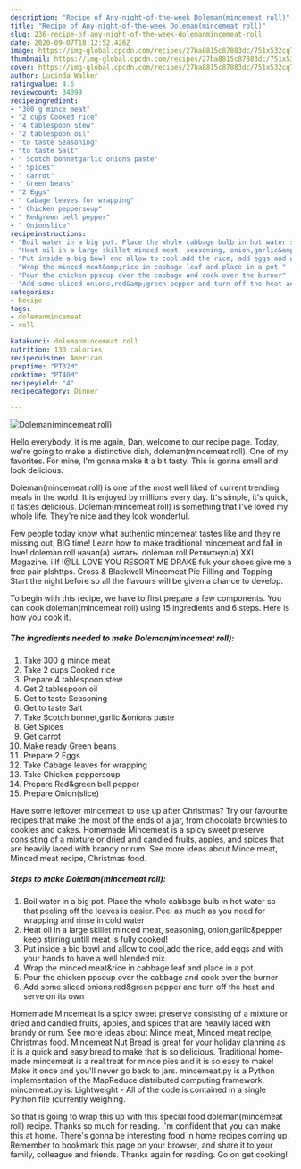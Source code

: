 ```yaml
---
description: "Recipe of Any-night-of-the-week Doleman(mincemeat roll)"
title: "Recipe of Any-night-of-the-week Doleman(mincemeat roll)"
slug: 236-recipe-of-any-night-of-the-week-dolemanmincemeat-roll
date: 2020-09-07T18:12:52.426Z
image: https://img-global.cpcdn.com/recipes/27ba8815c87883dc/751x532cq70/dolemanmincemeat-roll-recipe-main-photo.jpg
thumbnail: https://img-global.cpcdn.com/recipes/27ba8815c87883dc/751x532cq70/dolemanmincemeat-roll-recipe-main-photo.jpg
cover: https://img-global.cpcdn.com/recipes/27ba8815c87883dc/751x532cq70/dolemanmincemeat-roll-recipe-main-photo.jpg
author: Lucinda Walker
ratingvalue: 4.6
reviewcount: 34099
recipeingredient:
- "300 g mince meat"
- "2 cups Cooked rice"
- "4 tablespoon stew"
- "2 tablespoon oil"
- "to taste Seasoning"
- "to taste Salt"
- " Scotch bonnetgarlic onions paste"
- " Spices"
- " carrot"
- " Green beans"
- "2 Eggs"
- " Cabage leaves for wrapping"
- " Chicken peppersoup"
- " Redgreen bell pepper"
- " Onionslice"
recipeinstructions:
- "Boil water in a big pot. Place the whole cabbage bulb in hot water so that peeling off the leaves is easier. Peel as much as you need for wrapping and rinse in cold water"
- "Heat oil in a large skillet minced meat, seasoning, onion,garlic&amp;pepper keep stirring untill meat is fully cooked!"
- "Put inside a big bowl and allow to cool,add the rice, add eggs and with your hands to have a well blended mix."
- "Wrap the minced meat&amp;rice in cabbage leaf and place in a pot."
- "Pour the chicken ppsoup over the cabbage and cook over the burner"
- "Add some sliced onions,red&amp;green pepper and turn off the heat and serve on its own"
categories:
- Recipe
tags:
- dolemanmincemeat
- roll

katakunci: dolemanmincemeat roll 
nutrition: 130 calories
recipecuisine: American
preptime: "PT32M"
cooktime: "PT40M"
recipeyield: "4"
recipecategory: Dinner

---
```



![Doleman(mincemeat roll)](https://img-global.cpcdn.com/recipes/27ba8815c87883dc/751x532cq70/dolemanmincemeat-roll-recipe-main-photo.jpg)

Hello everybody, it is me again, Dan, welcome to our recipe page. Today, we're going to make a distinctive dish, doleman(mincemeat roll). One of my favorites. For mine, I'm gonna make it a bit tasty. This is gonna smell and look delicious.

Doleman(mincemeat roll) is one of the most well liked of current trending meals in the world. It is enjoyed by millions every day. It's simple, it's quick, it tastes delicious. Doleman(mincemeat roll) is something that I've loved my whole life. They're nice and they look wonderful.

Few people today know what authentic mincemeat tastes like and they&#39;re missing out, BIG time! Learn how to make traditional mincemeat and fall in love! doleman roll начал(а) читать. doleman roll Ретвитнул(а) XXL Magazine. i lf I@LL LOVE YOU RESORT ME DRAKE fuk your shoes give me a free pair plshttps. Cross &amp; Blackwell Mincemeat Pie Filling and Topping Start the night before so all the flavours will be given a chance to develop.


To begin with this recipe, we have to first prepare a few components. You can cook doleman(mincemeat roll) using 15 ingredients and 6 steps. Here is how you cook it.

<!--inarticleads1-->

##### The ingredients needed to make Doleman(mincemeat roll):

1. Take 300 g mince meat
1. Take 2 cups Cooked rice
1. Prepare 4 tablespoon stew
1. Get 2 tablespoon oil
1. Get to taste Seasoning
1. Get to taste Salt
1. Take  Scotch bonnet,garlic &amp;onions paste
1. Get  Spices
1. Get  carrot
1. Make ready  Green beans
1. Prepare 2 Eggs
1. Take  Cabage leaves for wrapping
1. Take  Chicken peppersoup
1. Prepare  Red&amp;green bell pepper
1. Prepare  Onion(slice)


Have some leftover mincemeat to use up after Christmas? Try our favourite recipes that make the most of the ends of a jar, from chocolate brownies to cookies and cakes. Homemade Mincemeat is a spicy sweet preserve consisting of a mixture or dried and candied fruits, apples, and spices that are heavily laced with brandy or rum. See more ideas about Mince meat, Minced meat recipe, Christmas food. 

<!--inarticleads2-->

##### Steps to make Doleman(mincemeat roll):

1. Boil water in a big pot. Place the whole cabbage bulb in hot water so that peeling off the leaves is easier. Peel as much as you need for wrapping and rinse in cold water
1. Heat oil in a large skillet minced meat, seasoning, onion,garlic&amp;pepper keep stirring untill meat is fully cooked!
1. Put inside a big bowl and allow to cool,add the rice, add eggs and with your hands to have a well blended mix.
1. Wrap the minced meat&amp;rice in cabbage leaf and place in a pot.
1. Pour the chicken ppsoup over the cabbage and cook over the burner
1. Add some sliced onions,red&amp;green pepper and turn off the heat and serve on its own


Homemade Mincemeat is a spicy sweet preserve consisting of a mixture or dried and candied fruits, apples, and spices that are heavily laced with brandy or rum. See more ideas about Mince meat, Minced meat recipe, Christmas food. Mincemeat Nut Bread is great for your holiday planning as it is a quick and easy bread to make that is so delicious. Traditional home-made mincemeat is a real treat for mince pies and it is so easy to make! Make it once and you&#39;ll never go back to jars. mincemeat.py is a Python implementation of the MapReduce distributed computing framework. mincemeat.py is: Lightweight - All of the code is contained in a single Python file (currently weighing. 

So that is going to wrap this up with this special food doleman(mincemeat roll) recipe. Thanks so much for reading. I'm confident that you can make this at home. There's gonna be interesting food in home recipes coming up. Remember to bookmark this page on your browser, and share it to your family, colleague and friends. Thanks again for reading. Go on get cooking!
